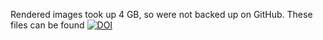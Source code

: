 Rendered images took up 4 GB, so were not backed up on GitHub.
These files can be found [![DOI](https://zenodo.org/badge/DOI/10.5281/zenodo.7646532.svg)](https://doi.org/10.5281/zenodo.7646532)
